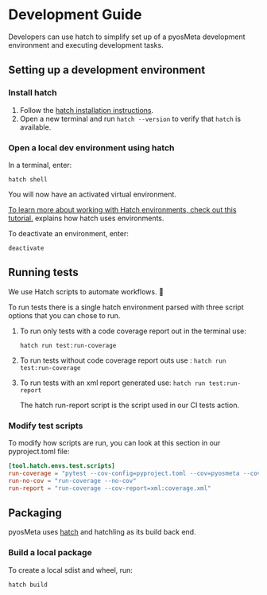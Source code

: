 # Development Guide

Developers can use hatch to simplify set up of a pyosMeta development
environment and executing development tasks.

## Setting up a development environment

### Install hatch

1. Follow the [hatch installation instructions](https://hatch.pypa.io/latest/install/#installation).
2. Open a new terminal and run `hatch --version` to verify that `hatch` is available.

### Open a local dev environment using hatch

In a terminal, enter:

`hatch shell`

You will now have an activated virtual environment.

[To learn more about working with Hatch environments, check out this tutorial.](https://hatch.pypa.io/dev/tutorials/environment/basic-usage/) explains
how hatch uses environments.

To deactivate an environment, enter:

`deactivate`

## Running tests

We use Hatch scripts to automate workflows. 🚀

To run tests there is a single hatch environment parsed with three
script options that you can chose to run.

1. To run only tests with a code coverage report out in the terminal use:

   `hatch run test:run-coverage`

2. To run tests without code coverage report outs use :
   `hatch run test:run-coverage`

3. To run tests with an xml report generated use:
   `hatch run test:run-report`

   The hatch run-report script is the script used in our CI tests action.

### Modify test scripts

To modify how scripts are run, you can look at this section in our
pyproject.toml file:

```toml
[tool.hatch.envs.test.scripts]
run-coverage = "pytest --cov-config=pyproject.toml --cov=pyosmeta --cov=tests/*"
run-no-cov = "run-coverage --no-cov"
run-report = "run-coverage --cov-report=xml:coverage.xml"
```

## Packaging

pyosMeta uses [hatch](https://hatch.pypa.io) and hatchling as its build back end.

### Build a local package

To create a local sdist and wheel, run:

`hatch build`
